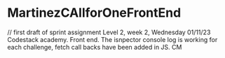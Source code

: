 # MartinezCAllforOneFrontEnd
// first draft of sprint assignment Level 2, week 2, Wednesday 01/11/23 Codestack academy. Front end. The isnpector console log
is working for each challenge, fetch call backs have been added in JS.
CM
